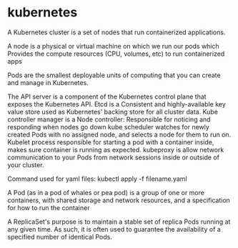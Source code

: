 # kubernetes

A Kubernetes cluster is a set of nodes that run containerized applications. 

A node is a physical or virtual machine on which we run our pods which Provides the compute resources (CPU, volumes, etc) to run containerized apps

Pods are the smallest deployable units of computing that you can create and manage in Kubernetes.

The API server is a component of the Kubernetes control plane that exposes the Kubernetes API.
Etcd is a Consistent and highly-available key value store used as Kubernetes' backing store for all cluster data.
Kube controller manager is a Node controller: Responsible for noticing and responding when nodes go down
kube scheduler  watches for newly created Pods with no assigned node, and selects a node for them to run on.
Kubelet process responsible for starting a pod with a container inside, makes sure container is running as expected.
kubeproxy is allow network communication to your Pods from network sessions inside or outside of your cluster.

Command used for yaml files:
kubectl apply -f filename.yaml

A Pod (as in a pod of whales or pea pod) is a group of one or more containers, with shared storage and network resources, and a specification for how to run the container

A ReplicaSet's purpose is to maintain a stable set of replica Pods running at any given time. As such, it is often used to guarantee the availability of a specified number of identical Pods.

